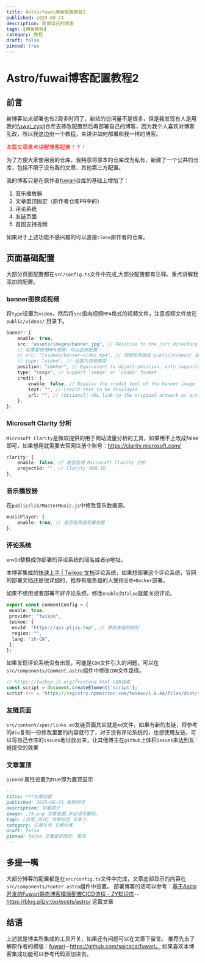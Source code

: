 ```yaml
---
title: Astro/fuwai博客配置教程2
published: 2025-08-24
description: 新博自己的博客
tags: [博客教程]
category: 教程
draft: false 
pinned: true
---
```


# Astro/fuwai博客配置教程2

## 前言

新博客站点部署也有2周多时间了，新站的访问量不是很多，但是我发现有人是用我的[fuwai_zyplj](https://github.com/ZyPLJ/fuwai_zyplj)仓库去修改配置然后再部署自己的博客，因为我个人喜欢对博客乱改，所以我这边出一个教程，来讲讲如何部署和我一样的博客。

<font color='red'>本篇文章重点讲解博客配置！！！</font>

为了方便大家使用我的仓库，我特意将原本的仓库改为私有，新建了一个公共的仓库，包括不限于没有我的文章、其他第三方配置。

我的博客只是在原作者[fuwari](https://github.com/saicaca/fuwari)仓库的基础上增加了：

1. 音乐播放器
2. 文章置顶固定（原作者仓库PR中的）
3. 评论系统
4. 友链页面
5. 首图支持视频

如果对于上述功能不感兴趣的可以直接`clone`原作者的仓库。

## 页面基础配置

大部分页面配置都在`src/config.ts`文件中完成,大部分配置都有注释。重点讲解我添加的配置。

### banner图换成视频

将`type`设置为`video`，然后将`src`指向视频`MP4`格式的视频文件，注意视频文件放在 `public/videos/` 目录下。

```ts
banner: {
    enable: true,
    src: "assets/images/banner.jpg", // Relative to the /src directory. Relative to the /public directory if it starts with '/'
    // 如果要使用MP4视频，可以这样配置：
    // src: "/videos/banner-video.mp4", // 视频文件放在 public/videos/ 目录下
    // type: "video", // 设置为视频类型
    position: "center", // Equivalent to object-position, only supports 'top', 'center', 'bottom'. 'center' by default
    type: "image", // Support 'image' or 'video' format
    credit: {
        enable: false, // Display the credit text of the banner image
        text: "", // Credit text to be displayed
        url: "", // (Optional) URL link to the original artwork or artist's page
    },
},
```

### Microsoft Clarity 分析

`Microsoft Clarity`是微软提供的用于网站流量分析的工具，如果用不上改成false即可，如果想用就需要去官网注册个账号：<https://clarity.microsoft.com/>

```ts
clarity: {
    enable: false, // 是否启用 Microsoft Clarity 分析
    projectId: "", // Clarity 项目 ID
},
```

### 音乐播放器

在`public/lib/MasterMusic.js`中修改音乐数据源。

```ts
musicPlayer: {
    enable: true, // 是否启用音乐播放器
},
```

### 评论系统

`envId`替换成你部署的评论系统的域名或者ip地址。

本博客集成的[快速上手 | Twikoo 文档](https://twikoo.js.org/quick-start.html)评论系统，如果想部署这个评论系统，官网的部署文档还是很详细的，推荐有服务器的人使用`宝塔+Docker`部署。

如果不想用或者部署不好评论系统，修改`enable`为`false`就能关闭评论。

```ts
export const commentConfig = {
 enable: true,
 provider: "twikoo",
 twikoo: {
  envId: "https://api.pljzy.top", // 移除末尾的斜杠
  region: "",
  lang: "zh-CN",
 },
};

```

如果发现评论系统没有出现，可能是`CDN`文件引入的问题，可以在`src/components/Comment.astro`组件中修改`CDN`文件路径。

```ts
// https://twikoo.js.org/frontend.html CDN指南
const script = document.createElement('script');
script.src = 'https://registry.npmmirror.com/twikoo/1.6.44/files/dist/twikoo.min.js' 
```

### 友链页面

`src/content/spec/links.md`友链页面其实就是`md`文件，如果有新的友链，将参考的`div`复制一份修改里面的内容就行了，对于没有评论系统的，也想使用友链，可以将自己仓库的`issues`地址放出来，让其他博主在`github`上体积`issues`来达到友链提交的效果

### 文章置顶

`pinned` 属性设置为true即为置顶显示

```markdown
---
title: ***文章标题
published: 2025-06-21 发布时间
description: 文章简介
image: ./5.png 文章首图,非必须可删除。
tags: [日常,测试] 文章标签 可多个 
category: 记录生活 文章分类
draft: false 
pinned: false 文章是否固定、置顶
---
```

## 多提一嘴

大部分博客的配置都是在`src/config.ts`文件中完成，文章底部显示的内容在`src/components/Footer.astro`组件中设置。
部署博客的话可以参考：[基于Astro开发的Fuwari静态博客模版配置CICD流程 - ZY知识库](https://blog.pljzy.top/posts/astro/基于astro开发的fuwari静态博客模版配置cicd流程/)--<https://blog.pljzy.top/posts/astro/>  这篇文章

## 结语

上述就是博主所集成的工具开关，如果还有问题可以在文章下留言。
推荐先去了解原作者的模版：[fuwari](https://github.com/saicaca/fuwari)--<https://github.com/saicaca/fuwari。> 如果喜欢本博客集成功能可以参考代码添加进去。
